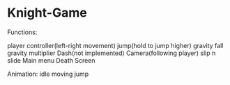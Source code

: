 # Knight-Game

Functions:

player controller(left-right movement)
jump(hold to jump higher)
gravity
fall gravity multiplier
Dash(not implemented)
Camera(following player)
slip n slide
Main menu
Death Screen

Animation:
idle
moving
jump
